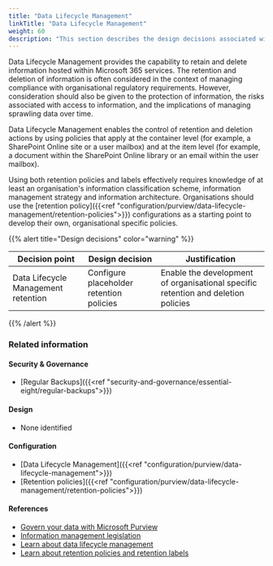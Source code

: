 ```yaml
---
title: "Data Lifecycle Management"
linkTitle: "Data Lifecycle Management"
weight: 60
description: "This section describes the design decisions associated with Data Lifecycle Management with Microsoft Purview for system(s) built using ASD's Blueprint for Secure Cloud."
---
```


Data Lifecycle Management provides the capability to retain and delete information hosted within Microsoft 365 services. The retention and deletion of information is often considered in the context of managing compliance with organisational regulatory requirements. However, consideration should also be given to the protection of information, the risks associated with access to information, and the implications of managing sprawling data over time.

Data Lifecycle Management enables the control of retention and deletion actions by using policies that apply at the container level (for example, a SharePoint Online site or a user mailbox) and at the item level (for example, a document within the SharePoint Online library or an email within the user mailbox).

Using both retention policies and labels effectively requires knowledge of at least an organisation's information classification scheme, information management strategy and information architecture. Organisations should use the [retention policy]({{<ref "configuration/purview/data-lifecycle-management/retention-policies">}}) configurations as a starting point to develop their own, organisational specific policies.

{{% alert title="Design decisions" color="warning" %}}

| Decision point                      | Design decision                          | Justification                                                                     |
| ----------------------------------- | ---------------------------------------- | --------------------------------------------------------------------------------- |
| Data Lifecycle Management retention | Configure placeholder retention policies | Enable the development of organisational specific retention and deletion policies |

{{% /alert %}}

### Related information

#### Security & Governance

* [Regular Backups]({{<ref "security-and-governance/essential-eight/regular-backups">}})

#### Design

* None identified

#### Configuration

* [Data Lifecycle Management]({{<ref "configuration/purview/data-lifecycle-management">}})
* [Retention policies]({{<ref "configuration/purview/data-lifecycle-management/retention-policies">}})

#### References

* [Govern your data with Microsoft Purview](https://learn.microsoft.com/en-au/purview/manage-data-governance)
* [Information management legislation](https://www.naa.gov.au/information-management/information-management-legislation)
* [Learn about data lifecycle management](https://learn.microsoft.com/en-au/purview/data-lifecycle-management)
* [Learn about retention policies and retention labels](https://learn.microsoft.com/en-au/purview/retention?tabs=table-overriden)
